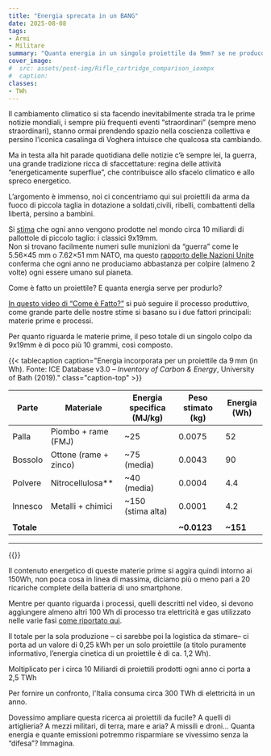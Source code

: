 ```yaml
---
title: "Energia sprecata in un BANG"
date: 2025-08-08
tags:
- Armi 
- Militare 
summary: "Quanta energia in un singolo proiettile da 9mm? se ne producono circa 10 miliardi ogni anno!"
cover_image:
#  src: assets/post-img/Rifle_cartridge_comparison_ioxmpx
#  caption: 
classes:
- TWh
---
```


Il cambiamento climatico si sta facendo inevitabilmente strada tra le prime notizie mondiali, i sempre più frequenti eventi “straordinari” (sempre meno straordinari), stanno ormai prendendo spazio nella coscienza collettiva e persino l’iconica casalinga di Voghera intuisce che qualcosa sta cambiando. 

Ma in testa alla hit parade quotidiana delle notizie c’è sempre lei, la guerra, una grande tradizione ricca di sfaccettature: regina delle attività “energeticamente superflue”, che contribuisce allo sfacelo climatico e allo spreco energetico.

L’argomento è immenso, noi ci concentriamo qui sui proiettili da arma da fuoco di piccola taglia in dotazione a soldati,civili, ribelli, combattenti della libertà, persino a bambini. 

Si [stima](https://www.marketreportanalytics.com/reports/ammunition-165446?utm_source=chatgpt.com#summary) che ogni anno vengono prodotte nel mondo circa 10 miliardi di pallottole di piccolo taglio: i classici 9x19mm.   
Non si trovano facilmente numeri sulle munizioni da “guerra” come le 5.56×45 mm o 7.62×51 mm NATO, ma questo [rapporto delle Nazioni Unite](https://press.un.org/en/2022/gadis3695.doc.htm) conferma che ogni anno ne produciamo abbastanza per colpire (almeno 2 volte) ogni essere umano sul pianeta. 

Come è fatto un proiettile? E quanta energia serve per produrlo? 

[In questo video di “Come è Fatto?”](https://www.youtube.com/watch?v=1gQicnb_tHQ) si può seguire il processo produttivo, come grande parte delle nostre stime si basano su i due fattori principali: materie prime e processi. 

Per quanto riguarda le materie prime, il peso totale di un singolo colpo da 9x19mm è di poco più 10 grammi, così composto.

{{< tablecaption caption="Energia incorporata per un proiettile da 9 mm (in Wh). Fonte: ICE Database v3.0 – *Inventory of Carbon & Energy*, University of Bath (2019)." class="caption-top" >}}

| Parte | Materiale | Energia specifica (MJ/kg) | Peso stimato (kg) | Energia (Wh) |
| ----- | ----- | ----- | ----- | ----- |
| Palla | Piombo \+ rame (FMJ) | \~25 | 0.0075 | 52 |
| Bossolo | Ottone (rame \+ zinco) | \~75 (media) | 0.0043 | 90 |
| Polvere | Nitrocellulosa** | \~40 (media) | 0.0004 | 4.4 |
| Innesco | Metalli \+ chimici | \~150 (stima alta) | 0.0001 | 4.2 |
|  |  |  |  |  |
| **Totale** |  |  | **\~0.0123** | **\~151** |
---

{{</tablecaption>}}

Il contenuto energetico di queste materie prime si aggira quindi intorno ai 150Wh, non poca cosa in linea di massima, diciamo più o meno pari a 20 ricariche complete della batteria di uno smartphone. 

Mentre per quanto riguarda i processi, quelli descritti nel video, si devono aggiungere almeno altri 100 Wh di processo tra elettricità e gas utilizzato nelle varie fasi [come riportato qui](https://www.mta.ro/gsebs-2015-v2/ConferenceProceedings/papers/BARANDA_RIBEIRO_Jose_Life_Cycle_Assessment_methodology.pdf?utm_source=chatgpt.com).  

Il totale per la sola produzione – ci sarebbe poi la logistica da stimare– ci porta ad un valore di 0,25 kWh per un solo proiettile (a titolo puramente informativo, l’energia cinetica di un proiettile è di ca. 1,2 Wh). 

Moltiplicato per i circa 10 Miliardi di proiettili prodotti ogni anno ci porta a 2,5 TWh 

Per fornire un confronto, l'Italia consuma circa 300 TWh di elettricità in un anno. 

Dovessimo ampliare questa ricerca ai proiettili da fucile? A quelli di artiglieria? A mezzi militari, di terra, mare e aria? A missili e droni… Quanta energia e quante emissioni potremmo risparmiare se vivessimo senza la “difesa”? Immagina.
    